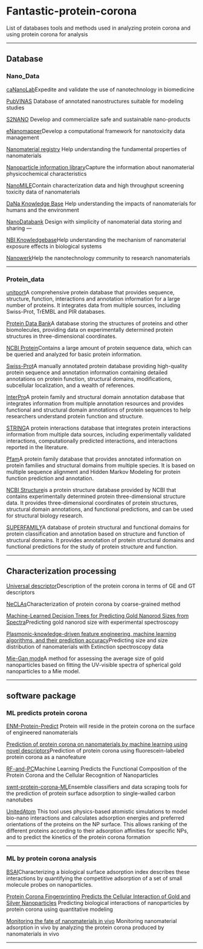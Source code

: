 # Fantastic-protein-corona
List of databases tools and methods used in analyzing protein corona and using protein corona for analysis

---
## Database
### Nano_Data
[caNanoLab](https://cananolab.nci.nih.gov/)Expedite and validate the use of nanotechnology in biomedicine

[PubVINAS](http://www.pubvinas.com/) Database of annotated nanostructures suitable for modeling studies

[S2NANO](http://portal.s2nano.org/) Develop and commercialize safe and sustainable nano-products

[eNanomapper](http://www.enanomapper.net/)Develop a computational framework for nanotoxicity data management

[Nanomaterial registry](http://nanohub.org/) Help understanding the fundamental properties of nanomaterials

[Nanoparticle information library](http://nanoparticlelibrary.net/)Capture the information about nanomaterial physicochemical characteristics

[NanoMILE](https://ssl.biomax.de/nanomile/cgi/login_bioxm_portal.cgi)Contain characterization data and high throughput screening toxicity data of nanomaterials


[DaNa Knowledge Base](https://www.nanopartikel.info/en/) Help understanding the impacts of nanomaterials for humans and the environment

[NanoDatabank](http://nanoinfo.org/nanodatabank/) Design with simplicity of nanomaterial data storing and sharing —

[NBI Knowledgebase](http://nbi.oregonstate.edu/)Help understanding the mechanism of nanomaterial exposure effects
in biological systems

[Nanowerk](https://www.nanowerk.com/)Help the nanotechnology community to research nanomaterials

----

### Protein_data
[unitport](https://www.uniprot.org/)A comprehensive protein database that provides sequence, structure, function, interactions and annotation information for a large number of proteins. It integrates data from multiple sources, including Swiss-Prot, TrEMBL and PIR databases.

[Protein Data Bank](https://www.rcsb.org/)A database storing the structures of proteins and other biomolecules, providing data on experimentally determined protein structures in three-dimensional coordinates.

[NCBI Protein](https://www.ncbi.nlm.nih.gov/protein/)Contains a large amount of protein sequence data, which can be queried and analyzed for basic protein information.

[Swiss-Prot](https://string-db.org/)A manually annotated protein database providing high-quality protein sequence and annotation information containing detailed annotations on protein function, structural domains, modifications, subcellular localization, and a wealth of references.

[InterPro](https://www.ebi.ac.uk/interpro/)A protein family and structural domain annotation database that integrates information from multiple annotation resources and provides functional and structural domain annotations of protein sequences to help researchers understand protein function and structure.

[STRING](https://string-db.org/)A protein interactions database that integrates protein interactions information from multiple data sources, including experimentally validated interactions, computationally predicted interactions, and interactions reported in the literature.

[Pfam](https://pfam.xfam.org/)A protein family database that provides annotated information on protein families and structural domains from multiple species. It is based on multiple sequence alignment and Hidden Markov Modeling for protein function prediction and annotation.

[NCBI Structure](https://www.ncbi.nlm.nih.gov/structure/)is a protein structure database provided by NCBI that contains experimentally determined protein three-dimensional structure data. It provides three-dimensional coordinates of protein structures, structural domain annotations, and functional predictions, and can be used for structural biology research.

[SUPERFAMILY](http://supfam.org/)A database of protein structural and functional domains for protein classification and annotation based on structure and function of structural domains. It provides annotation of protein structural domains and functional predictions for the study of protein structure and function.

---
## Characterization processing

[Universal descriptor](https://gitlab.eecs.umich.edu/violigroup/ml/neclas/-/releases/)Description of the protein corona in terms of GE and GT descriptors

[NeCLAs](https://gitlab.eecs.umich.edu/violigroup/ml/neclas/-/releases/)Characterization of protein corona by coarse-grained method

[Machine-Learned Decision Trees for Predicting Gold Nanorod Sizes from Spectra](https://pubs.acs.org/doi/abs/10.1021/acs.jpcc.1c03937)Predicting gold nanorod size with experimental spectroscopy

[Plasmonic-knowledge-driven feature engineering, machine learning algorithms, and their prediction accuracy](https://pubs.rsc.org/en/content/articlelanding/2022/NH/D2NH00146B)Predicting size and size distribution of nanomaterials with Extinction spectroscopy data

[Mie-Gan mode](https://pubs.acs.org/doi/10.1021/jp8082425)A method for assessing the average size of gold nanoparticles based on fitting the UV-visible spectra of spherical gold nanoparticles to a Mie model.



---

## software package
### ML predicts protein corona

[ENM-Protein-Predict](https://github.com/BanZhan/RF-and-PC 'RFandPc') Protein will reside in the protein corona on the surface of engineered nanomaterials&#x20;

[Prediction of protein corona on nanomaterials by machine learning using novel descriptors](https://www.sciencedirect.com/science/article/pii/S245207482030001X?via%3Dihub)Prediction of protein corona using fluorescein-labeled protein corona as a nanofeature

[RF-and-PC](https://github.com/BanZhan/RF-and-PC)Machine Learning Predicts the Functional Composition of the Protein Corona and the Cellular Recognition of Nanoparticles

[swnt-protein-corona-ML](https://github.com/NicholasOuassil/swnt-protein-corona-ML)Ensemble classifiers and data scraping tools for the prediction of protein surface adsorption to single-walled carbon nanotubes

[UnitedAtom](https://iopscience.iop.org/article/10.1088/1361-651X/ab3b6e) This tool uses physics-based atomistic simulations to model bio-nano interactions and calculates adsorption
energies and preferred orientations of the proteins on the NP surface. This allows ranking of the different proteins according to their adsorption affinities for specific NPs, and to predict the kinetics of
the protein corona formation

----

### ML by protein corona analysis

[BSAI](https://www.nature.com/articles/nnano.2010.164)Characterizing a biological surface adsorption index describes these interactions by quantifying the competitive adsorption of a set of small molecule probes on nanoparticles.

[Protein Corona Fingerprinting Predicts the Cellular Interaction of Gold and Silver Nanoparticles](https://pubs.acs.org/doi/10.1021/nn406018q) Predicting biological interactions of nanoparticles by protein corona using quantitative modeling

[Monitoring the fate of nanomaterials in vivo](https://pubs.acs.org/doi/full/10.1021/acsnano.9b02774) Monitoring nanomaterial adsorption in vivo by analyzing the protein corona produced by nanomaterials in vivo

---

